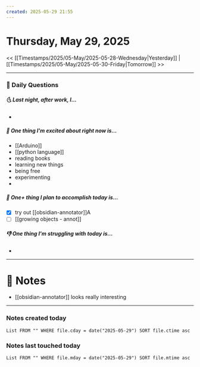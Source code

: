 ```yaml
---
created: 2025-05-29 21:55
---
```

# Thursday, May 29, 2025

<< [[Timestamps/2025/05-May/2025-05-28-Wednesday|Yesterday]] | [[Timestamps/2025/05-May/2025-05-30-Friday|Tomorrow]] >>

---
### 📅 Daily Questions
##### 🌜 Last night, after work, I...
- 

##### 🙌 One thing I'm excited about right now is...
- [[Arduino]]
- [[python language]]
- reading books
- learning new things
- being free
- experimenting
- 

##### 🚀 One+ thing I plan to accomplish today is...
- [x] try out [[obsidian-annotator]]A
- [ ] [[growing objects - annot]]

##### 👎 One thing I'm struggling with today is...
- 

---
# 📝 Notes
- [[obsidian-annotator]] looks really interesting

---
### Notes created today
```dataview
List FROM "" WHERE file.cday = date("2025-05-29") SORT file.ctime asc
```

### Notes last touched today
```dataview
List FROM "" WHERE file.mday = date("2025-05-29") SORT file.mtime asc
```